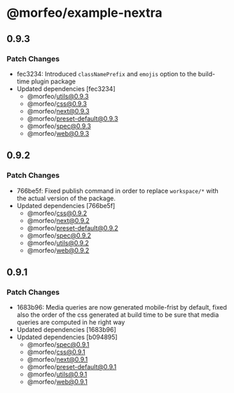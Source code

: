 # @morfeo/example-nextra

## 0.9.3

### Patch Changes

- fec3234: Introduced `classNamePrefix` and `emojis` option to the build-time plugin package
- Updated dependencies [fec3234]
  - @morfeo/utils@0.9.3
  - @morfeo/css@0.9.3
  - @morfeo/next@0.9.3
  - @morfeo/preset-default@0.9.3
  - @morfeo/spec@0.9.3
  - @morfeo/web@0.9.3

## 0.9.2

### Patch Changes

- 766be5f: Fixed publish command in order to replace `workspace/*` with the actual version of the package.
- Updated dependencies [766be5f]
  - @morfeo/css@0.9.2
  - @morfeo/next@0.9.2
  - @morfeo/preset-default@0.9.2
  - @morfeo/spec@0.9.2
  - @morfeo/utils@0.9.2
  - @morfeo/web@0.9.2

## 0.9.1

### Patch Changes

- 1683b96: Media queries are now generated mobile-frist by default, fixed also the order of the css generated at build time to be sure that media queries are computed in he right way
- Updated dependencies [1683b96]
- Updated dependencies [b094895]
  - @morfeo/spec@0.9.1
  - @morfeo/css@0.9.1
  - @morfeo/next@0.9.1
  - @morfeo/preset-default@0.9.1
  - @morfeo/utils@0.9.1
  - @morfeo/web@0.9.1
